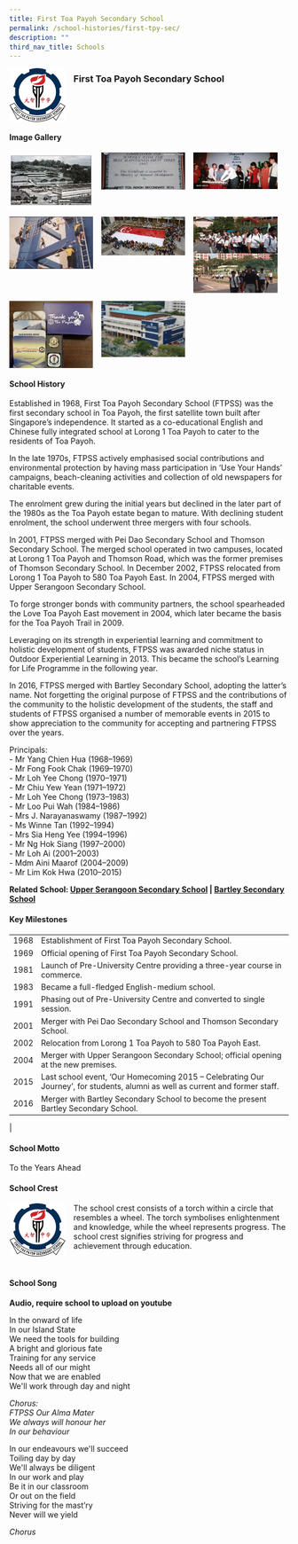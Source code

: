```yaml
---
title: First Toa Payoh Secondary School
permalink: /school-histories/first-tpy-sec/
description: ""
third_nav_title: Schools
---
```

<img src="/images/firsttpysec1.png" style="width:20%;margin-right:15px;" align = "left">

### **First Toa Payoh Secondary School**

<br clear="left">

#### **Image Gallery**

<p><a href="https://staging.d1yxymztqoj7qn.amplifyapp.com/images/firsttpysec2.jpg">  
<img src="/images/firsttpysec2.jpg" style="width:30%;margin-right:15px;" align = "left">
</a></p>

<p><a href="https://staging.d1yxymztqoj7qn.amplifyapp.com/images/firsttpysec3.jpg">  
<img src="/images/firsttpysec3.jpg" style="width:30%;margin-right:15px;" align = "left">
</a></p>

<p><a href="https://staging.d1yxymztqoj7qn.amplifyapp.com/images/firsttpysec4.jpg">  
<img src="/images/firsttpysec4.jpg" style="width:30%;margin-right:15px;" align = "left">
</a></p>

<br clear="left">

<p><a href="https://staging.d1yxymztqoj7qn.amplifyapp.com/images/firsttpysec5.jpg">  
<img src="/images/firsttpysec5.jpg" style="width:30%;margin-right:15px;" align = "left">
</a></p>

<p><a href="https://staging.d1yxymztqoj7qn.amplifyapp.com/images/firsttpysec6.jpg">  
<img src="/images/firsttpysec6.jpg" style="width:30%;margin-right:15px;" align = "left">
</a></p>

<p><a href="https://staging.d1yxymztqoj7qn.amplifyapp.com/images/firsttpysec7.jpg">  
<img src="/images/firsttpysec7.jpg" style="width:30%;margin-right:15px;" align = "left">
</a></p>

<br clear="left">

<p><a href="https://staging.d1yxymztqoj7qn.amplifyapp.com/images/firsttpysec8.jpg">  
<img src="/images/firsttpysec8.jpg" style="width:30%;margin-right:15px;" align = "left">
</a></p>

<p><a href="https://staging.d1yxymztqoj7qn.amplifyapp.com/images/firsttpysec9.jpg">  
<img src="/images/firsttpysec9.jpg" style="width:30%;margin-right:15px;" align = "left">
</a></p>

<br clear="left">

#### **School History**
Established in 1968, First Toa Payoh Secondary School (FTPSS) was the first secondary school in Toa Payoh, the first satellite town built after Singapore’s independence. It started as a co-educational English and Chinese fully integrated school at Lorong 1 Toa Payoh to cater to the residents of Toa Payoh.

In the late 1970s, FTPSS actively emphasised social contributions and environmental protection by having mass participation in ‘Use Your Hands’ campaigns, beach-cleaning activities and collection of old newspapers for charitable events.

The enrolment grew during the initial years but declined in the later part of the 1980s as the Toa Payoh estate began to mature. With declining student enrolment, the school underwent three mergers with four schools.

In 2001, FTPSS merged with Pei Dao Secondary School and Thomson Secondary School. The merged school operated in two campuses, located at Lorong 1 Toa Payoh and Thomson Road, which was the former premises of Thomson Secondary School. In December 2002, FTPSS relocated from Lorong 1 Toa Payoh to 580 Toa Payoh East. In 2004, FTPSS merged with Upper Serangoon Secondary School. 

To forge stronger bonds with community partners, the school spearheaded the Love Toa Payoh East movement in 2004, which later became the basis for the Toa Payoh Trail in 2009.

Leveraging on its strength in experiential learning and commitment to holistic development of students, FTPSS was awarded niche status in Outdoor Experiential Learning in 2013. This became the school’s Learning for Life Programme in the following year. 

In 2016, FTPSS merged with Bartley Secondary School, adopting the latter’s name. Not forgetting the original purpose of FTPSS and the contributions of the community to the holistic development of the students, the staff and students of FTPSS organised a number of memorable events in 2015 to show appreciation to the community for accepting and partnering FTPSS over the years.

Principals:<br>
\- Mr Yang Chien Hua (1968–1969)<br>
\- Mr Fong Fook Chak (1969–1970)<br>
\- Mr Loh Yee Chong (1970–1971)<br>
\- Mr Chiu Yew Yean (1971–1972)<br>
\- Mr Loh Yee Chong (1973–1983)<br>
\- Mr Loo Pui Wah (1984–1986)<br>
\- Mrs J. Narayanaswamy (1987–1992)<br>
\- Ms Winne Tan (1992–1994)<br>
\- Mrs Sia Heng Yee (1994–1996)<br>
\- Mr Ng Hok Siang (1997–2000)<br>
\- Mr Loh Ai (2001–2003)<br>
\- Mdm Aini Maarof (2004–2009)<br>
\- Mr Lim Kok Hwa (2010–2015)

**Related School: [Upper Serangoon Secondary School](https://staging.d1yxymztqoj7qn.amplifyapp.com/school-histories/upper-serangoon-sec/) \| [Bartley Secondary School](https://staging.d1yxymztqoj7qn.amplifyapp.com/school-histories/bartley-sec/)**

#### **Key Milestones**

|  |  |
|:---:|---|
| 1968 | Establishment of First Toa Payoh Secondary School. |
| 1969 | Official opening of First Toa Payoh Secondary School. |
| 1981 | Launch of Pre-University Centre providing a three-year course in commerce. |
| 1983 | Became a full-fledged English-medium school. |
| 1991 | Phasing out of Pre-University Centre and converted to single session. |
| 2001 | Merger with Pei Dao Secondary School and Thomson Secondary School. |
| 2002 | Relocation from Lorong 1 Toa Payoh to 580 Toa Payoh East. |
| 2004 | Merger with Upper Serangoon Secondary School; official opening at the new premises. |
| 2015 | Last school event, ‘Our Homecoming 2015 – Celebrating Our Journey’, for students, alumni as well as current and former staff. |
| 2016 | Merger with Bartley Secondary School to become the present Bartley Secondary School. |
|

#### **School Motto**
To the Years Ahead

#### **School Crest**
<img src="/images/firsttpysec1.png" style="width:20%;margin-right:15px;" align = "left">

The school crest consists of a torch within a circle that resembles a wheel. The torch symbolises enlightenment and knowledge, while the wheel represents progress. The school crest signifies striving for progress and achievement through education.

<br clear="left">

#### **School Song**
**Audio, require school to upload on youtube**

In the onward of life<br>
In our Island State<br>
We need the tools for building<br>
A bright and glorious fate<br>
Training for any service<br>
Needs all of our might<br>
Now that we are enabled<br>
We'll work through day and night

_Chorus:_<br>
_FTPSS Our Alma Mater_<br>
_We always will honour her_<br>
_In our behaviour_

In our endeavours we'll succeed<br>
Toiling day by day<br>
We'll always be diligent<br>
In our work and play<br>
Be it in our classroom<br>
Or out on the field<br>
Striving for the mast’ry<br>
Never will we yield

_Chorus_